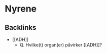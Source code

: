 # Nyrene
## Backlinks
* [[ADH]]
	* Q. Hvilke(t) organ(er) påvirker [[ADH]]? 

<!-- #anki/tag/med/Nephrology #anki/deck/Medicine -->

<!-- {BearID:58AC339D-064B-4791-AA80-23EA467C6ED9-966-0000168C82BBDD2C} -->

